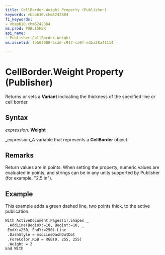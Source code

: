 ```yaml
---
title: CellBorder.Weight Property (Publisher)
keywords: vbapb10.chm5242884
f1_keywords:
- vbapb10.chm5242884
ms.prod: PUBLISHER
api_name:
- Publisher.CellBorder.Weight
ms.assetid: fb503000-5ca6-c917-ca9f-e3ba28a41114

---
```



# CellBorder.Weight Property (Publisher)

Returns or sets a  **Variant** indicating the thickness of the specified line or cell border.


## Syntax

 _expression_. **Weight**

 _expression_A variable that represents a  **CellBorder** object.


## Remarks

Return values are in points. When setting the property, numeric values are evaluated in points, and strings can be in any units supported by Publisher (for example, "2.5 in").


## Example

This example adds a green dashed line, two points thick, to the active publication.


```vb
With ActiveDocument.Pages(1).Shapes _ 
 .AddLine(BeginX:=10, BeginY:=10, _ 
 EndX:=250, EndY:=250).Line 
 .DashStyle = msoLineDashDotDot 
 .ForeColor.RGB = RGB(0, 255, 255) 
 .Weight = 2 
End With 

```


